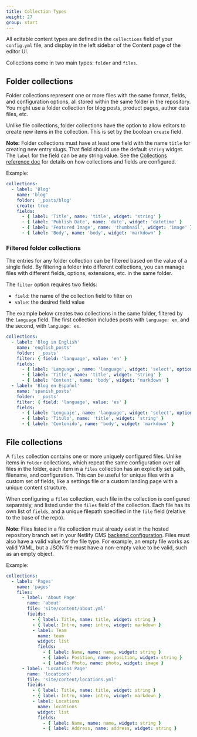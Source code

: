 ```yaml
---
title: Collection Types
weight: 27
group: start
---
```


All editable content types are defined in the `collections` field of your `config.yml` file, and display in the left sidebar of the Content page of the editor UI.

Collections come in two main types: `folder` and `files`.

## Folder collections

Folder collections represent one or more files with the same format, fields, and configuration options, all stored within the same folder in the repository. You might use a folder collection for blog posts, product pages, author data files, etc.

Unlike file collections, folder collections have the option to allow editors to create new items in the collection. This is set by the boolean `create` field.

**Note:** Folder collections must have at least one field with the name `title` for creating new entry slugs. That field should use the default `string` widget. The `label` for the field can be any string value. See the [Collections reference doc](https://www.netlifycms.org/docs/configuration-options/#collections) for details on how collections and fields are configured.

Example:

```yaml
collections:
  - label: 'Blog'
    name: 'blog'
    folder: '_posts/blog'
    create: true
    fields:
      - { label: 'Title', name: 'title', widget: 'string' }
      - { label: 'Publish Date', name: 'date', widget: 'datetime' }
      - { label: 'Featured Image', name: 'thumbnail', widget: 'image' }
      - { label: 'Body', name: 'body', widget: 'markdown' }
```

### Filtered folder collections

The entries for any folder collection can be filtered based on the value of a single field. By filtering a folder into different collections, you can manage files with different fields, options, extensions, etc. in the same folder.

The `filter` option requires two fields:

- `field`: the name of the collection field to filter on
- `value`: the desired field value

The example below creates two collections in the same folder, filtered by the `language` field. The first collection includes posts with `language: en`, and the second, with `language: es`.

```yaml
collections:
  - label: 'Blog in English'
    name: 'english_posts'
    folder: '_posts'
    filter: { field: 'language', value: 'en' }
    fields:
      - { label: 'Language', name: 'language', widget: 'select', options: ['en', 'es'] }
      - { label: 'Title', name: 'title', widget: 'string' }
      - { label: 'Content', name: 'body', widget: 'markdown' }
  - label: 'Blog en Español'
    name: 'spanish_posts'
    folder: '_posts'
    filter: { field: 'language', value: 'es' }
    fields:
      - { label: 'Lenguaje', name: 'language', widget: 'select', options: ['en', 'es'] }
      - { label: 'Titulo', name: 'title', widget: 'string' }
      - { label: 'Contenido', name: 'body', widget: 'markdown' }
```

## File collections

A `files` collection contains one or more uniquely configured files. Unlike items in `folder` collections, which repeat the same configuration over all files in the folder, each item in a `files` collection has an explicitly set path, filename, and configuration. This can be useful for unique files with a custom set of fields, like a settings file or a custom landing page with a unique content structure.

When configuring a `files` collection, each file in the collection is configured separately, and listed under the `files` field of the collection. Each file has its own list of `fields`, and a unique filepath specified in the `file` field (relative to the base of the repo).

**Note**: Files listed in a file collection must already exist in the hosted repository branch set in your Netlify CMS [backend configuration](https://www.netlifycms.org/docs/authentication-backends/). Files must also have a valid value for the file type. For example, an empty file works as valid YAML, but a JSON file must have a non-empty value to be valid, such as an empty object.

Example:

```yaml
collections:
  - label: 'Pages'
    name: 'pages'
    files:
      - label: 'About Page'
        name: 'about'
        file: 'site/content/about.yml'
        fields:
          - { label: Title, name: title, widget: string }
          - { label: Intro, name: intro, widget: markdown }
          - label: Team
            name: team
            widget: list
            fields:
              - { label: Name, name: name, widget: string }
              - { label: Position, name: position, widget: string }
              - { label: Photo, name: photo, widget: image }
      - label: 'Locations Page'
        name: 'locations'
        file: 'site/content/locations.yml'
        fields:
          - { label: Title, name: title, widget: string }
          - { label: Intro, name: intro, widget: markdown }
          - label: Locations
            name: locations
            widget: list
            fields:
              - { label: Name, name: name, widget: string }
              - { label: Address, name: address, widget: string }
```

